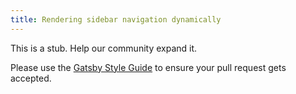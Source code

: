 ```yaml
---
title: Rendering sidebar navigation dynamically
---
```


This is a stub. Help our community expand it.

Please use the [Gatsby Style Guide](/docs/docs/gatsby-style-guide.md) to ensure your
pull request gets accepted.
